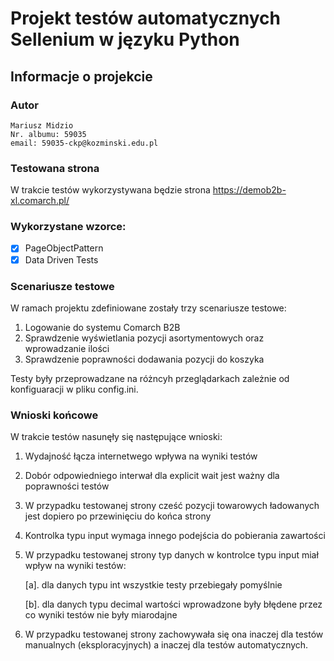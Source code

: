 # Projekt testów automatycznych Sellenium w języku Python
## Informacje o projekcie
### Autor
    Mariusz Midzio
    Nr. albumu: 59035
    email: 59035-ckp@kozminski.edu.pl
    
### Testowana strona
W trakcie testów wykorzystywana będzie strona https://demob2b-xl.comarch.pl/

### Wykorzystane wzorce:
 - [X] PageObjectPattern
 - [X] Data Driven Tests

### Scenariusze testowe
W ramach projektu zdefiniowane zostały trzy scenariusze testowe:
1. Logowanie do systemu Comarch B2B
2. Sprawdzenie wyświetlania pozycji asortymentowych oraz wprowadzanie ilości
3. Sprawdzenie poprawności dodawania pozycji do koszyka
 
Testy były przeprowadzane na różncyh przeglądarkach zależnie od konfiguaracji w pliku config.ini.


### Wnioski końcowe
W trakcie testów nasunęły się następujące wnioski:
1. Wydajność łącza internetwego wpływa na wyniki testów
2. Dobór odpowiedniego interwał dla explicit wait jest ważny dla poprawności testów
3. W przypadku testowanej strony cześć pozycji towarowych ładowanych jest dopiero po przewinięciu do końca strony
4. Kontrolka typu input wymaga innego podejścia do pobierania zawartości
5. W przypadku testowanej strony typ danych w kontrolce typu input miał wpływ na wyniki testów:

   [a]. dla danych typu int wszystkie testy przebiegały pomyślnie

   [b]. dla danych typu decimal wartości wprowadzone były błędene przez co wyniki testów nie były miarodajne
6. W przypadku testowanej strony zachowywała się ona inaczej dla testów manualnych (eksploracyjnych) a inaczej dla testów automatycznych.
